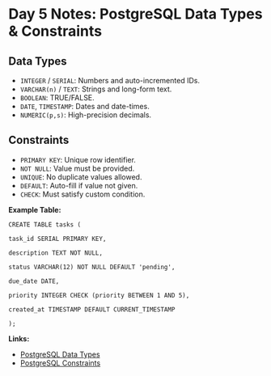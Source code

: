 # Day 5 Notes: PostgreSQL Data Types & Constraints

## Data Types
- `INTEGER` / `SERIAL`: Numbers and auto-incremented IDs.
- `VARCHAR(n)` / `TEXT`: Strings and long-form text.
- `BOOLEAN`: TRUE/FALSE.
- `DATE`, `TIMESTAMP`: Dates and date-times.
- `NUMERIC(p,s)`: High-precision decimals.

## Constraints
- `PRIMARY KEY`: Unique row identifier.
- `NOT NULL`: Value must be provided.
- `UNIQUE`: No duplicate values allowed.
- `DEFAULT`: Auto-fill if value not given.
- `CHECK`: Must satisfy custom condition.

**Example Table:**
```
CREATE TABLE tasks (

task_id SERIAL PRIMARY KEY,

description TEXT NOT NULL,

status VARCHAR(12) NOT NULL DEFAULT 'pending',

due_date DATE,

priority INTEGER CHECK (priority BETWEEN 1 AND 5),

created_at TIMESTAMP DEFAULT CURRENT_TIMESTAMP

);
```
**Links:**  
- [PostgreSQL Data Types](https://www.postgresql.org/docs/current/datatype.html)
- [PostgreSQL Constraints](https://www.postgresql.org/docs/current/ddl-constraints.html)
